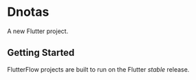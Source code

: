 # Dnotas

A new Flutter project.

## Getting Started

FlutterFlow projects are built to run on the Flutter _stable_ release.

